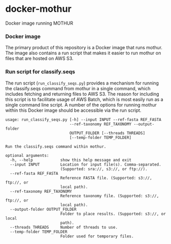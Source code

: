 # docker-mothur
Docker image running MOTHUR


### Docker image

The primary product of this repository is a Docker image that runs mothur.
The image also contains a run script that makes it easier to run mothur on
files that are hosted on AWS S3. 


### Run script for classify.seqs

The run script (`run_classify_seqs.py`) provides a mechanism for running the 
classify.seqs command from mothur in a single command, which includes fetching
and returning files to AWS S3. The reason for including this script is to 
facilitate usage of AWS Batch, which is most easily run as a single command
line script. A number of the options for running mothur within this Docker 
image should be accessible via the run script.

```
usage: run_classify_seqs.py [-h] --input INPUT --ref-fasta REF_FASTA
                            --ref-taxonomy REF_TAXONOMY --output-folder
                            OUTPUT_FOLDER [--threads THREADS]
                            [--temp-folder TEMP_FOLDER]

Run the classify.seqs command within mothur.

optional arguments:
  -h, --help            show this help message and exit
  --input INPUT         Location for input file(s). Comma-separated.
                        (Supported: sra://, s3://, or ftp://).
  --ref-fasta REF_FASTA
                        Reference FASTA file. (Supported: s3://, ftp://, or
                        local path).
  --ref-taxonomy REF_TAXONOMY
                        Reference taxonomy file. (Supported: s3://, ftp://, or
                        local path).
  --output-folder OUTPUT_FOLDER
                        Folder to place results. (Supported: s3://, or local
                        path).
  --threads THREADS     Number of threads to use.
  --temp-folder TEMP_FOLDER
                        Folder used for temporary files.
```
